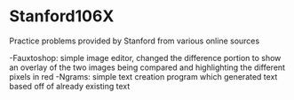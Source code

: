 # Stanford106X
Practice problems provided by Stanford from various online sources

-Fauxtoshop: simple image editor, changed the difference portion to show an overlay of the two images being compared and highlighting the different pixels in red
-Ngrams: simple text creation program which generated text based off of already existing text
